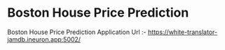 # Boston House Price Prediction

Boston House Price Prediction Application Url :- https://white-translator-jamdb.ineuron.app:5002/
